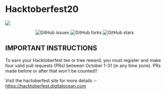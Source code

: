 # Hacktoberfest20

<img align="center" src="https://raw.githubusercontent.com/j-kon/hacktoberfest20/c06fda39d68f0ead75b7099d130a8fa0bf02a514/images/hack.svg">

<p align="center">
   <img alt="GitHub issues" src="https://img.shields.io/github/issues/j-kon/hacktoberfest20"></a>
   <img alt="GitHub forks" src="https://img.shields.io/github/issues/j-kon/hacktoberfest20"></a>
   <img alt="GitHub stars" src="https://img.shields.io/github/stars/j-kon/hacktoberfest20"></a>
</p>

## IMPORTANT INSTRUCTIONS
To earn your Hacktoberfest tee or tree reward, you must register and make four valid pull requests (PRs) between October 1-31 (in any time zone). PRs made before or after that won't be counted!!

Visit the hactoberfest site for more details :- https://hacktoberfest.digitalocean.com
